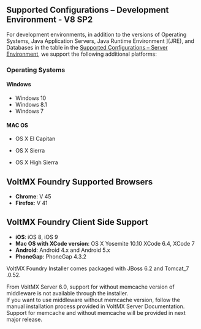 ﻿  

Supported Configurations – Development Environment - V8 SP2
-----------------------------------------------------------

For development environments, in addition to the versions of Operating Systems, Java Application Servers, Java Runtime Environment ](JRE), and Databases in the table in the [Supported Configurations – Server Environment](Supported_Config_Server_EnvSP2.md#Supporte2), we support the following additional platforms:

### Operating Systems

#### **Windows**

*   Windows 10
*   Windows 8.1
*   Windows 7

#### **MAC OS**

*   OS X El Capitan
*   OS X Sierra
    
*   OS X High Sierra

VoltMX Foundry Supported Browsers
------------------------------------

*   **Chrome**: V 45
*   **Firefox**: V 41

VoltMX Foundry Client Side Support
-------------------------------------

*   **iOS**: iOS 8, iOS 9
*   **Mac OS with XCode version**: OS X Yosemite 10.10 XCode 6.4, XCode 7
*   **Android**: Android 4.x and Android 5.x
*   **PhoneGap**: PhoneGap 4.3.2

VoltMX Foundry Installer comes packaged with JBoss 6.2 and Tomcat\_7 .0.52.

From VoltMX Server 6.0, support for without memcache version of middleware is not available through the installer.  
If you want to use middleware without memcache version, follow the manual installation process provided in VoltMX Server Documentation.  
Support for memcache and without memcache will be provided in next major release.
